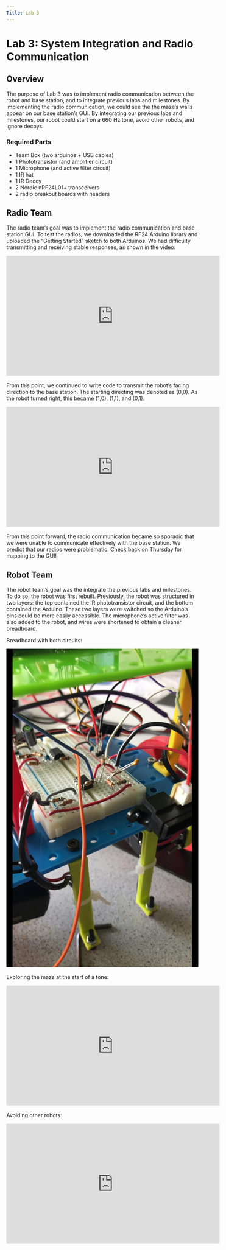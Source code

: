 ```yaml
---
Title: Lab 3
---
```


Lab 3: System Integration and Radio Communication
=================================================

## Overview

The purpose of Lab 3 was to implement radio communication between the robot and
base station, and to integrate previous labs and milestones. By implementing the
radio communication, we could see the the maze’s walls appear on our base
station’s GUI. By integrating our previous labs and milestones, our robot could
start on a 660 Hz tone, avoid other robots, and ignore decoys.

### Required Parts
* Team Box (two arduinos + USB cables)
* 1 Phototransistor (and amplifier circuit)
* 1 Microphone (and active filter circuit)
* 1 IR hat
* 1 IR Decoy
* 2 Nordic nRF24L01+ transceivers
* 2 radio breakout boards with headers

## Radio Team

The radio team’s goal was to implement the radio communication and base station GUI. To test the radios, we downloaded the RF24 Arduino library and uploaded the “Getting Started” sketch to both Arduinos. We had difficulty transmitting and receiving stable responses, as shown in the video:

<div class="video"><iframe width="560" height="315" src="https://www.youtube.com/embed/LDkMGAEesIU" frameborder="0" allow="autoplay; encrypted-media" allowfullscreen></iframe></div>

From this point, we continued to write code to transmit the robot’s facing direction to the base station. The starting directing was denoted as (0,0). As the robot turned right, this became (1,0), (1,1), and (0,1).

<div class="video"><iframe width="560" height="315" src="https://www.youtube.com/embed/fn5JD9jBUOY" frameborder="0" allow="autoplay; encrypted-media" allowfullscreen></iframe></div>

From this point forward, the radio communication became so sporadic that we were unable to communicate effectively with the base station. We predict that our radios were problematic. Check back on Thursday for mapping to the GUI!

## Robot Team

The robot team’s goal was the integrate the previous labs and milestones. To do so, the robot was first rebuilt. Previously, the robot was structured in two layers: the top contained the IR phototransistor circuit, and the bottom contained the Arduino. These two layers were switched so the Arduino’s pins could be more easily accessible. The microphone’s active filter was also added to the robot, and wires were shortened to obtain a cleaner breadboard.

Breadboard with both circuits:

![Breadboard](media/lab3-breadboard.jpg "Breadboard")

Exploring the maze at the start of a tone:

<div class="video"><iframe width="560" height="315" src="https://www.youtube.com/embed/2kM76B30kLQ" frameborder="0" allow="autoplay; encrypted-media" allowfullscreen></iframe></div>

Avoiding other robots:

<div class="video"><iframe width="560" height="315" src="https://www.youtube.com/embed/TtICiw_sR3o" frameborder="0" allow="autoplay; encrypted-media" allowfullscreen></iframe></div>
